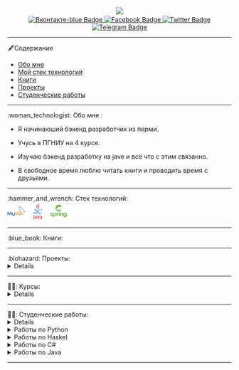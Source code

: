 <div id="header" align="center">
  <img src="https://media.giphy.com/media/qgQUggAC3Pfv687qPC/giphy.gif"/>
</div>

<div id="badges", align="center" >
  <a href="https://vk.com/vladcvo">
    <img src="https://img.shields.io/badge/Вконтакте-blue?style=for-the-badge&logo=VK&logoColor=white" alt="Вконтакте-blue Badge"/>
  </a>
  <a href="your-linkedin-URL">
    <img src="https://img.shields.io/badge/Facebook-blue?style=for-the-badge&logo=Facebook&logoColor=white" alt="Facebook Badge"/>
  </a>
  <a href="your-linkedin-URL">
    <img src="https://img.shields.io/badge/Twitter-blue?style=for-the-badge&logo=twitter&logoColor=white" alt="Twitter Badge"/>
  </a>
  <a href="https://web.telegram.org/k/">
   <img src="https://img.shields.io/badge/Telegram-blue?style=for-the-badge&logo=Telegram&logoColor=white" alt="Telegram Badge"/>
  </a>
  
</div>




 ---

:fountain_pen:Содержание

- [Обо мне](#me)  
- [Мой стек технологий](#stack)  
- [Книги](#book)  
- [Проекты](#project)
- [Студенческие работы](#studproject)  


---
<a name="me"/>
:woman_technologist: Обо мне :

- Я начинаюший бэкенд разработчик из перми. 

- Учусь в ПГНИУ на 4 курсе.

- Изучаю бэкенд разработку на jave и всё что с этим связанно.

- В свободное время люблю читать книги и проводить время с друзьями.

</a>


 ---
<a name="stack"/>
   :hammer_and_wrench: Стек технологий:
  
  <div>
    <img src="https://github.com/devicons/devicon/blob/master/icons/mysql/mysql-original-wordmark.svg" title="MySQL"  alt="MySQL" width="40" height="40"/>&nbsp;
    <img src="https://github.com/devicons/devicon/blob/master/icons/java/java-original-wordmark.svg" title="Java" alt="Java" width="40" height="40"/>&nbsp;
    <img src="https://github.com/devicons/devicon/blob/master/icons/spring/spring-original-wordmark.svg" title="Spring" alt="Spring" width="40" height="40"/>&nbsp;
  </div>

</a>

---
<a name="book"/>
 :blue_book: Книги:
</a>

---
<a name="project"/>
 :biohazard: Проекты:
 
  <details><summary>Проекты Java</summary>
    
  [file-meneger](https://github.com/vlad13667/file-manager)
    
  </details>
       
  </a>

---

<a name="kurs"/>
 👨‍🎓: Курсы:
 
 <details><summary>Работы по курсу Java</summary>
  
  [ДЗ](https://github.com/vlad13667/Dz_Java)

  [Дз матрицы](https://github.com/vlad13667/Dz_Matrix_Java)

  [Дз строки](https://github.com/vlad13667/Dz_String_Java)

  [Дз цикл](https://github.com/vlad13667/Dz_While_Java)

  [Дз методы](https://github.com/vlad13667/Dz_Methods_Java)
  
  </details>
   
</a>

  ---
  
<a name="studproject"/>
 👨‍🎓: Студенческие работы:
 
 
  <details><summary>Работы по SQL</summary>

     
  [Создание и заполнение](https://github.com/vlad13667/creation-and-filling)
  
  [Запросы](https://github.com/vlad13667/requests-sql)
  
  [Функции и триггеры](https://github.com/vlad13667/functions-and-triggers)
  
  [подключение-операции 2](https://github.com/vlad13667/connection-operations-2)

  [подключение-операции](https://github.com/vlad13667/connection-operations)
  
  [Пользователи и роли](https://github.com/vlad13667/users-and-roles)
  
  [Транзакции](https://github.com/vlad13667/transactions)
  
  </details>


  <details><summary>Работы по Python</summary>
    
  [Метод Гаусса](https://github.com/vlad13667/gauss-with-a-choice-of-main-elements)
  
  [Уравнение Вольтерры второго рода](https://github.com/vlad13667/The-Volterra-equation-of-the-second-kind)
  
  [Уравнение Фредгольма второго рода](https://github.com/vlad13667/Fredholm-equation-of-the-second-kind)

  [Методы решения нелинейных уравнений](https://github.com/vlad13667/Methods-for-solving-nonlinear-equations)

  [Приближенное решение задачи Дирихле для уравнения Лапласа](https://github.com/vlad13667/Approximate-solution-of-the-Dirichlet-problem-for-the-Laplace-equation)

  [Коши для обыкновенного дифференциального уравнения первого порядка](https://github.com/vlad13667/Cauchy-for-an-ordinary-differential-equation-of-the-first-order)

  [краевая задача для обыкновенного дифференциального уравнения второго порядка](https://github.com/vlad13667/boundary-value-problems-for-an-ordinary-differential-equation-of-the-second-order)

 [численное интегрирование](https://github.com/vlad13667/improved-integration)
  
  

  </details>

<details><summary>Работы по Haskel</summary>
  
  [Haskel](https://github.com/vlad13667/Haskell)
    
  </details>

<details><summary>Работы по C#</summary>
  
  [SET](https://github.com/vlad13667/SET)
    
</details>

 </details>
<details><summary>Работы по Java</summary>

[ОБЪКТНО-ОРИЕНТИРОВАННОЕ ПРОГРАММИРОВАНИЕ](https://github.com/vlad1366710/OBJECT-ORIENTED-PROGRAMMING)
[ОБЪЕКТНО-ОРИЕНТИРОВАННОЕ ПРОГРАММИРОВАНИЕ.ПАКЕТЫ](https://github.com/vlad1366710/PACKAGES)
[ОБОБЩЕННЫЕ ТИПЫ](https://github.com/vlad1366710/GENERALIZED-TYPES)

    
  </details>


</a>

---
